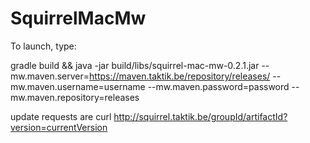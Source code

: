 # SquirrelMacMw
To launch, type:

gradle build && java -jar build/libs/squirrel-mac-mw-0.2.1.jar --mw.maven.server=https://maven.taktik.be/repository/releases/ --mw.maven.username=username --mw.maven.password=password --mw.maven.repository=releases

update requests are curl http://squirrel.taktik.be/groupId/artifactId?version=currentVersion
